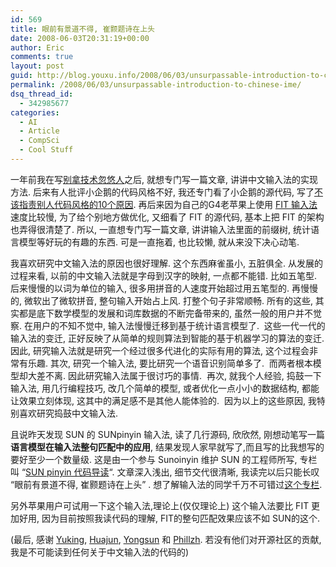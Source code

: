 ```yaml
---
id: 569
title: 眼前有景道不得, 崔颢题诗在上头
date: 2008-06-03T20:31:19+00:00
author: Eric
comments: true
layout: post
guid: http://blog.youxu.info/2008/06/03/unsurpassable-introduction-to-chinese-ime/
permalink: /2008/06/03/unsurpassable-introduction-to-chinese-ime/
dsq_thread_id:
  - 342985677
categories:
  - AI
  - Article
  - CompSci
  - Cool Stuff
---
```

一年前我在写[别拿技术忽悠人](http://blog.youxu.info/2007/04/04/gfan_and_guge/)之后, 就想专门写一篇文章, 讲讲中文输入法的实现方法. 后来有人批评小企鹅的代码风格不好, 我还专门看了小企鹅的源代码, 写了[不该指责别人代码风格的10个原因](http://blog.youxu.info/2007/07/10/10-reasons/). 再后来因为自己的G4老苹果上使用 [FIT 输入法](http://fit.coollittlethings.com/)速度比较慢, 为了给个别地方做优化, 又细看了 FIT 的源代码, 基本上把 FIT 的架构也弄得很清楚了. 所以, 一直想专门写一篇文章, 讲讲输入法里面的前缀树, 统计语言模型等好玩的有趣的东西. 可是一直拖着, 也比较懒, 就从来没下决心动笔.

我喜欢研究中文输入法的原因也很好理解. 这个东西麻雀虽小, 五脏俱全. 从发展的过程来看, 以前的中文输入法就是字母到汉字的映射, 一点都不能错. 比如五笔型. 后来慢慢的以词为单位的输入, 很多用拼音的人速度开始超过用五笔型的. 再慢慢的, 微软出了微软拼音, 整句输入开始占上风. 打整个句子非常顺畅. 所有的这些, 其实都是底下数学模型的发展和词库数据的不断完备带来的, 虽然一般的用户并不觉察. 在用户的不知不觉中, 输入法慢慢迁移到基于统计语言模型了.  这些一代一代的输入法的变迁, 正好反映了从简单的规则算法到智能的基于机器学习的算法的变迁. 因此, 研究输入法就是研究一个经过很多代进化的实际有用的算法, 这个过程会非常有乐趣. 其次, 研究一个输入法, 要比研究一个语音识别简单多了.  而两者根本模型却大差不离. 因此研究输入法属于很讨巧的事情.  再次, 就我个人经验, 捣鼓一下输入法, 用几行编程技巧, 改几个简单的模型, 或者优化一点小小的数据结构, 都能让效果立刻体现, 这其中的满足感不是其他人能体验的.  因为以上的这些原因, 我特别喜欢研究捣鼓中文输入法.

且说昨天发现 SUN 的 SUNpinyin 输入法, 读了几行源码, 欣欣然, 刚想动笔写一篇 **语言模型在输入法整句匹配中的应用**, 结果发现人家早就写了,而且写的比我想写的要好至少一个数量级. 这是由一个参与 Sunoinyin 维护 SUN 的工程师所写, 专栏叫 &#8220;[SUN pinyin 代码导读](http://blogs.sun.com/yongsun/sunpinyin)&#8220;. 文章深入浅出, 细节交代很清晰, 我读完以后只能长叹 &#8220;眼前有景道不得, 崔颢题诗在上头&#8221; . 想了解输入法的同学千万不可错过[这个专栏](http://blogs.sun.com/yongsun/tags/sunpinyin).

另外苹果用户可试用一下这个输入法,理论上(仅仅理论上) 这个输入法要比 FIT 更加好用, 因为目前按照我读代码的理解, FIT的整句匹配效果应该不如 SUN的这个.

(最后, 感谢 [Yuking](http://www.fcitx.org/main/), [Huajun](http://fit.coollittlethings.com/), [Yongsun](http://blogs.sun.com/yongsun/) 和 [Phillzh](http://www.opensolaris.org/viewProfile.jspa?id=43520). 若没有他们对开源社区的贡献, 我是不可能读到任何关于中文输入法的代码的)

<hints id="hah_hints"></hints>